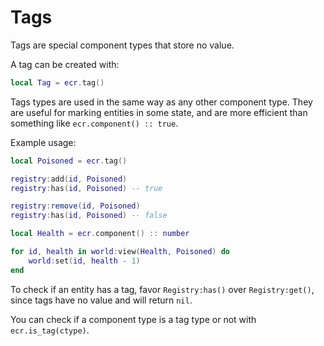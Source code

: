 # Tags

Tags are special component types that store no value.

A tag can be created with:

```lua
local Tag = ecr.tag()
```

Tags types are used in the same way as any other component type. They are useful
for marking entities in some state, and are more efficient than something like
`ecr.component() :: true`.

Example usage:

```lua
local Poisoned = ecr.tag()

registry:add(id, Poisoned)
registry:has(id, Poisoned) -- true

registry:remove(id, Poisoned)
registry:has(id, Poisoned) -- false
```

```lua
local Health = ecr.component() :: number

for id, health in world:view(Health, Poisoned) do
    world:set(id, health - 1)
end
```

To check if an entity has a tag, favor `Registry:has()` over `Registry:get()`,
since tags have no value and will return `nil`.

You can check if a component type is a tag type or not with `ecr.is_tag(ctype)`.
